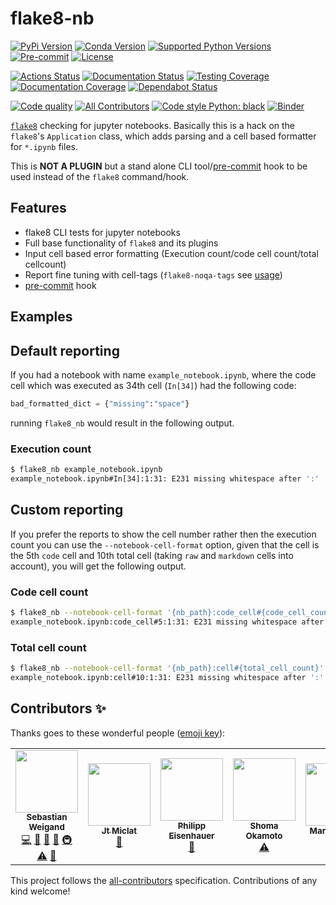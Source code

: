 # flake8-nb

[![PyPi Version](https://img.shields.io/pypi/v/flake8_nb.svg)](https://pypi.org/project/flake8-nb/)
[![Conda Version](https://img.shields.io/conda/vn/conda-forge/flake8-nb.svg)](https://anaconda.org/conda-forge/flake8-nb)
[![Supported Python Versions](https://img.shields.io/pypi/pyversions/flake8_nb.svg)](https://pypi.org/project/flake8-nb/)
[![Pre-commit](https://img.shields.io/badge/pre--commit-enabled-brightgreen?logo=pre-commit&logoColor=white)](https://github.com/pre-commit/pre-commit)
[![License](https://img.shields.io/badge/License-Apache%202.0-blue.svg)](https://opensource.org/licenses/Apache-2.0)

[![Actions Status](https://github.com/s-weigand/flake8-nb/workflows/Tests/badge.svg)](https://github.com/s-weigand/flake8-nb/actions)
[![Documentation Status](https://readthedocs.org/projects/flake8-nb/badge/?version=latest)](https://flake8-nb.readthedocs.io/en/latest/?badge=latest)
[![Testing Coverage](https://codecov.io/gh/s-weigand/flake8-nb/branch/main/graph/badge.svg)](https://codecov.io/gh/s-weigand/flake8-nb)
[![Documentation Coverage](https://flake8-nb.readthedocs.io/en/latest/_static/interrogate_badge.svg)](https://github.com/s-weigand/flake8-nb)
[![Dependabot Status](https://api.dependabot.com/badges/status?host=github&repo=s-weigand/flake8-nb)](https://dependabot.com)

[![Code quality](https://api.codacy.com/project/badge/Grade/d02b436a637243a1b626b74d018c3bbe)](https://www.codacy.com/manual/s.weigand.phy/flake8-nb?utm_source=github.com&utm_medium=referral&utm_content=s-weigand/flake8-nb&utm_campaign=Badge_Grade)
[![All Contributors](https://img.shields.io/github/all-contributors/s-weigand/flake8-nb)](#contributors)
[![Code style Python: black](https://img.shields.io/badge/code%20style-black-000000.svg)](https://github.com/psf/black)
[![Binder](https://static.mybinder.org/badge_logo.svg)](https://mybinder.org/v2/gh/s-weigand/flake8-nb.git/main?urlpath=lab%2Ftree%2Ftests%2Fdata%2Fnotebooks)

[`flake8`](https://gitlab.com/pycqa/flake8) checking for jupyter notebooks.
Basically this is a hack on the `flake8`'s `Application` class,
which adds parsing and a cell based formatter for `*.ipynb` files.

This is **NOT A PLUGIN** but a stand alone CLI tool/[pre-commit](https://pre-commit.com/) hook to be used instead of the `flake8` command/hook.

## Features

- flake8 CLI tests for jupyter notebooks
- Full base functionality of `flake8` and its plugins
- Input cell based error formatting (Execution count/code cell count/total cellcount)
- Report fine tuning with cell-tags (`flake8-noqa-tags` see [usage](https://flake8-nb.readthedocs.io/en/latest/usage.html#cell-tags))
- [pre-commit](https://pre-commit.com/) hook

## Examples

## Default reporting

If you had a notebook with name `example_notebook.ipynb`, where the code cell
which was executed as 34th cell (`In[34]`) had the following code:

```python
bad_formatted_dict = {"missing":"space"}
```

running `flake8_nb` would result in the following output.

### Execution count

```bash
$ flake8_nb example_notebook.ipynb
example_notebook.ipynb#In[34]:1:31: E231 missing whitespace after ':'
```

## Custom reporting

If you prefer the reports to show the cell number rather then the execution count you
can use the `--notebook-cell-format` option, given that the cell is the 5th `code` cell
and 10th total cell (taking `raw` and `markdown` cells into account),
you will get the following output.

### Code cell count

```bash
$ flake8_nb --notebook-cell-format '{nb_path}:code_cell#{code_cell_count}' example_notebook.ipynb
example_notebook.ipynb:code_cell#5:1:31: E231 missing whitespace after ':'
```

### Total cell count

```bash
$ flake8_nb --notebook-cell-format '{nb_path}:cell#{total_cell_count}' example_notebook.ipynb
example_notebook.ipynb:cell#10:1:31: E231 missing whitespace after ':'
```

## Contributors ✨

Thanks goes to these wonderful people ([emoji key](https://allcontributors.org/docs/en/emoji-key)):

<!-- ALL-CONTRIBUTORS-LIST:START - Do not remove or modify this section -->
<!-- prettier-ignore-start -->
<!-- markdownlint-disable -->
<table>
  <tr>
    <td align="center"><a href="https://github.com/s-weigand"><img src="https://avatars2.githubusercontent.com/u/9513634?v=4?s=100" width="100px;" alt=""/><br /><sub><b>Sebastian Weigand</b></sub></a><br /><a href="https://github.com/s-weigand/flake8-nb/commits?author=s-weigand" title="Code">💻</a> <a href="#ideas-s-weigand" title="Ideas, Planning, & Feedback">🤔</a> <a href="#maintenance-s-weigand" title="Maintenance">🚧</a> <a href="#projectManagement-s-weigand" title="Project Management">📆</a> <a href="#infra-s-weigand" title="Infrastructure (Hosting, Build-Tools, etc)">🚇</a> <a href="https://github.com/s-weigand/flake8-nb/commits?author=s-weigand" title="Tests">⚠️</a> <a href="https://github.com/s-weigand/flake8-nb/commits?author=s-weigand" title="Documentation">📖</a></td>
    <td align="center"><a href="https://jtmiclat.me"><img src="https://avatars0.githubusercontent.com/u/30991698?v=4?s=100" width="100px;" alt=""/><br /><sub><b>Jt Miclat</b></sub></a><br /><a href="https://github.com/s-weigand/flake8-nb/issues?q=author%3Ajtmiclat" title="Bug reports">🐛</a></td>
    <td align="center"><a href="http://eisenhauer.io"><img src="https://avatars3.githubusercontent.com/u/3607591?v=4?s=100" width="100px;" alt=""/><br /><sub><b>Philipp Eisenhauer</b></sub></a><br /><a href="https://github.com/s-weigand/flake8-nb/issues?q=author%3Apeisenha" title="Bug reports">🐛</a></td>
    <td align="center"><a href="https://shmokmt.github.io/"><img src="https://avatars1.githubusercontent.com/u/32533860?v=4?s=100" width="100px;" alt=""/><br /><sub><b>Shoma Okamoto</b></sub></a><br /><a href="https://github.com/s-weigand/flake8-nb/commits?author=shmokmt" title="Tests">⚠️</a></td>
    <td align="center"><a href="https://marcogorelli.github.io/"><img src="https://avatars2.githubusercontent.com/u/33491632?v=4?s=100" width="100px;" alt=""/><br /><sub><b>Marco Gorelli</b></sub></a><br /><a href="#tool-MarcoGorelli" title="Tools">🔧</a> <a href="https://github.com/s-weigand/flake8-nb/commits?author=MarcoGorelli" title="Documentation">📖</a></td>
    <td align="center"><a href="http://blog.ouseful.info"><img src="https://avatars.githubusercontent.com/u/82988?v=4?s=100" width="100px;" alt=""/><br /><sub><b>Tony Hirst</b></sub></a><br /><a href="#ideas-psychemedia" title="Ideas, Planning, & Feedback">🤔</a></td>
    <td align="center"><a href="https://github.com/Dobatymo"><img src="https://avatars.githubusercontent.com/u/7647594?v=4?s=100" width="100px;" alt=""/><br /><sub><b>Dobatymo</b></sub></a><br /><a href="https://github.com/s-weigand/flake8-nb/issues?q=author%3ADobatymo" title="Bug reports">🐛</a></td>
  </tr>
</table>

<!-- markdownlint-restore -->
<!-- prettier-ignore-end -->

<!-- ALL-CONTRIBUTORS-LIST:END -->

This project follows the [all-contributors](https://github.com/all-contributors/all-contributors) specification. Contributions of any kind welcome!

